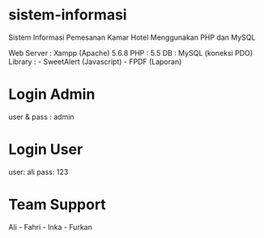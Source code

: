 # sistem-informasi
Sistem Informasi Pemesanan Kamar Hotel Menggunakan PHP dan MySQL

Web Server : Xampp (Apache) 5.6.8
PHP : 5.5
DB : MySQL (koneksi PDO)
Library : - SweetAlert (Javascript) - FPDF (Laporan)

# Login Admin
  user & pass : admin
# Login User
  user: ali
  pass: 123
# Team Support
  Ali - Fahri - Inka - Furkan
